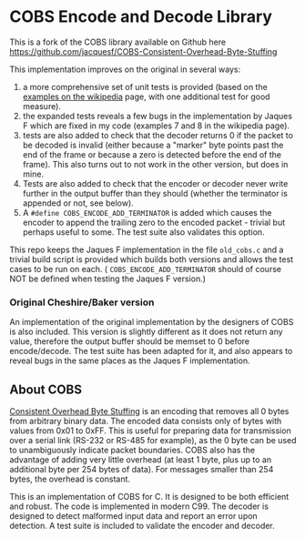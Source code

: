 

# COBS Encode and Decode Library

This is a fork of the COBS library available on Github here https://github.com/jacquesf/COBS-Consistent-Overhead-Byte-Stuffing

This implementation improves on the original in several ways:

1. a more comprehensive set of unit tests is provided (based on the [examples on the wikipedia](https://en.wikipedia.org/wiki/Consistent_Overhead_Byte_Stuffing#Encoding_examples) page, with one additional test for good measure).
2. the expanded tests reveals a few bugs in the implementation by Jaques F which are fixed in my code (examples 7 and 8 in the wikipedia page).
3. tests are also added to check that the decoder returns 0 if the packet to be decoded is invalid (either because a "marker" byte points past the end of the frame or because a zero is detected before the end of the frame). This also turns out to not work in the other version, but does in mine.
4. Tests are also added to check that the encoder or decoder never write further in the output buffer than they should (whether the terminator is appended or not, see below).
5. A `#define COBS_ENCODE_ADD_TERMINATOR` is added which causes the encoder to append the trailing zero to the encoded packet - trivial but perhaps useful to some. The test suite also validates this option.

This repo keeps the Jaques F implementation in the file `old_cobs.c` and a trivial build script is provided which builds both versions and allows the test cases to be run on each. ( `COBS_ENCODE_ADD_TERMINATOR` should of course NOT be defined when testing the Jaques F version.)

### Original Cheshire/Baker version

An implementation of the original implementation by the designers of COBS is also included. This version is slightly different as it does not return any value, therefore the output buffer should be memset to 0 before encode/decode. The test suite has been adapted for it, and also appears to reveal bugs in the same places as the Jaques F implementation.

## About COBS

[Consistent Overhead Byte Stuffing](http://en.wikipedia.org/wiki/Consistent_Overhead_Byte_Stuffing) is an encoding that removes all 0 bytes from arbitrary binary data. The encoded data consists only of bytes with values from 0x01 to 0xFF. This is useful for preparing data for transmission over a serial link (RS-232 or RS-485 for example), as the 0 byte can be used to unambiguously indicate packet boundaries. COBS also has the advantage of adding very little overhead (at least 1 byte, plus up to an additional byte per 254 bytes of data). For messages smaller than 254 bytes, the overhead is constant.

This is an implementation of COBS for C. It is designed to be both efficient and robust. The code is implemented in modern C99. The decoder is designed to detect  malformed input data and report an error upon detection. A test suite is included to validate the encoder and decoder.

